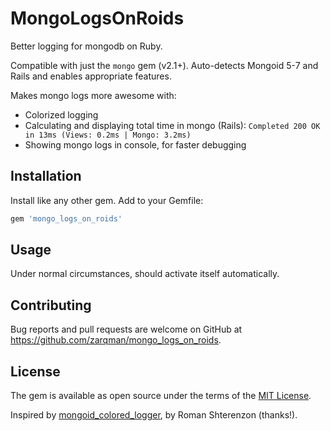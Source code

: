 # MongoLogsOnRoids

Better logging for mongodb on Ruby.

Compatible with just the `mongo` gem (v2.1+). Auto-detects Mongoid 5-7 and Rails and enables appropriate features.

Makes mongo logs more awesome with:

* Colorized logging
* Calculating and displaying total time in mongo (Rails):
  `Completed 200 OK in 13ms (Views: 0.2ms | Mongo: 3.2ms)`
* Showing mongo logs in console, for faster debugging


## Installation

Install like any other gem. Add to your Gemfile:

```ruby
gem 'mongo_logs_on_roids'
```


## Usage

Under normal circumstances, should activate itself automatically.


## Contributing

Bug reports and pull requests are welcome on GitHub at https://github.com/zarqman/mongo_logs_on_roids.


## License

The gem is available as open source under the terms of the [MIT License](http://opensource.org/licenses/MIT).

Inspired by [mongoid_colored_logger](https://github.com/romanbsd/mongoid_colored_logger), by Roman Shterenzon (thanks!).
